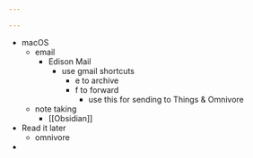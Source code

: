 ```yaml
---

---
```

- macOS
	- email
		- Edison Mail
			- use gmail shortcuts
				- e to archive
				- f to forward
					- use this for sending to Things & Omnivore
	- note taking
		- [[Obsidian]]
- Read it later
	- omnivore
- 